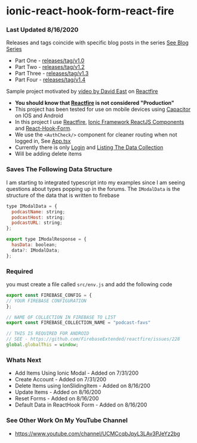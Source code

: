 # ionic-react-hook-form-react-fire
### Last Updated 8/16/2020

Releases and tags coincide with specific blog posts in the series [See Blog Series](https://dev.to/aaronksaunders/using-reactfire-with-ionic-framework-capacitor-35g6)
- Part One - [releases/tag/v1.0](https://github.com/aaronksaunders/ionic-react-hook-form-react-fire/releases/tag/v1.0)
- Part Two - [releases/tag/v1.2](https://github.com/aaronksaunders/ionic-react-hook-form-react-fire/releases/tag/v1.2)
- Part Three - [releases/tag/v1.3](https://github.com/aaronksaunders/ionic-react-hook-form-react-fire/releases/tag/v1.3)
- Part Four - [releases/tag/v1.4](https://github.com/aaronksaunders/ionic-react-hook-form-react-fire/releases/tag/v1.4)

Sample project motivated by [video by David East](https://www.youtube.com/watch?v=cyQW2leJBnI) on [Reactfire](https://github.com/FirebaseExtended/reactfire)

- **You should know that [Reactfire](https://github.com/FirebaseExtended/reactfire) is not considered "Production"**
- This project has been tested for use on mobile devices using [Capacitor](https://capacitorjs.com/) on IOS and Android
- In this project I use [Reactfire](https://github.com/FirebaseExtended/reactfire), [Ionic Framework ReactJS Components](https://ionicframework.com/react) and [React-Hook-Form](https://react-hook-form.com/).
- We use the `<AuthCheck/>` component for cleaner routing when not logged in, See [App.tsx](https://github.com/aaronksaunders/ionic-react-hook-form-react-fire/blob/master/src/App.tsx)
- Currently there is only [Login](https://github.com/aaronksaunders/ionic-react-hook-form-react-fire/blob/master/src/pages/Login.tsx) and [Listing The Data Collection](https://github.com/aaronksaunders/ionic-react-hook-form-react-fire/blob/master/src/pages/Home.tsx)
- Will be adding delete items

### Saves The Following Data Structure
I am starting to integrated typescript into my examples since I am seeing questions about types popping up in the forums. The `IModalData` is the structure of the data that is written to firebase
```javascript
type IModalData = {
  podcastName: string;
  podcastHost: string;
  podcastURL: string;
};

export type IModalResponse = {
  hasData: boolean;
  data?: IModalData;
};

```

### Required
you must create a file called `src/env.js` and add the following code
```javascript
export const FIREBASE_CONFIG = {
// YOUR FIREBASE CONFIGURATION
};

// NAME OF COLLECTION IN FIREBASE TO LIST
export const FIREBASE_COLLECTION_NAME = "podcast-favs"

// THIS IS REQUIRED FOR ANDROID
// SEE - https://github.com/FirebaseExtended/reactfire/issues/228
global.globalThis = window;
```

### Whats Next
- Add Items Using Ionic Modal        - Added on 7/31/200
- Create Account                     - Added on 7/31/200
- Delete Items using IonSlidingItem  - Added on 8/16/200
- Update Items                       - Added on 8/16/200
- Reset Forms                        - Added on 8/16/200
- Default Data in ReactHook Form     - Added on 8/16/200



### See Other Work On My YouTube Channel
- https://www.youtube.com/channel/UCMCcqbJpyL3LAv3PJeYz2bg

